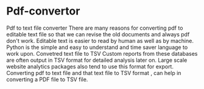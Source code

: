# Pdf-convertor
Pdf to text file converter
There are many reasons for converting pdf to editable text file so that we can revise the old documents and always pdf don't work. Editable text is easier to read by human as well as by machine. Python is the simple and easy to understand and time saver language to work upon. 
Convetred text file to TSV 
Custom reports from these databases are often output in TSV format for detailed analysis later on. Large scale website analytics packages also tend to use this format for export. Converting pdf to text file and that text file to TSV format , can help in converting a PDF file to TSV file. 
